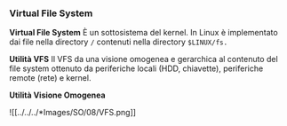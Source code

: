 ### Virtual File System

**Virtual File System**
È un sottosistema del kernel. In Linux è implementato dai file nella directory `/` contenuti nella directory `$LINUX/fs.`

**Utilità VFS**
Il VFS da una visione omogenea e gerarchica al contenuto del file system ottenuto da periferiche locali (HDD, chiavette), periferiche remote (rete) e kernel.

**Utilità Visione Omogenea**

![[../../../*Images/SO/08/VFS.png]]